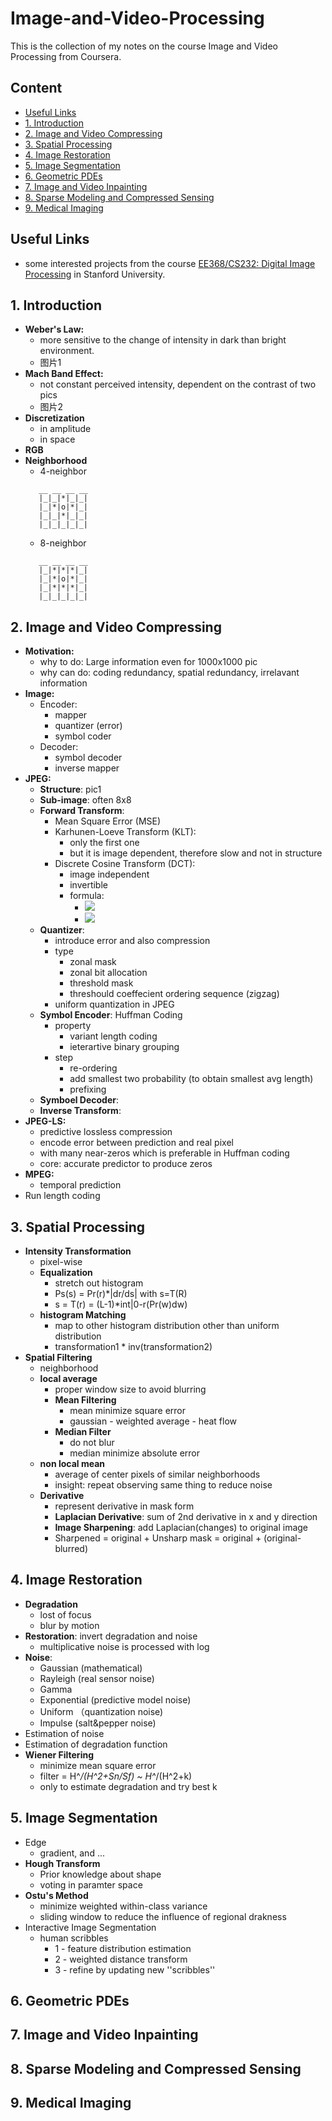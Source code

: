 # Image-and-Video-Processing
This is the collection of my notes on the course Image and Video Processing from Coursera.


## Content
* [Useful Links](#useful-links)
* [1. Introduction](#1-introduction)
* [2. Image and Video Compressing](#2-image-and-video-compressing)
* [3. Spatial Processing](#3-spatial-processing)
* [4. Image Restoration](#4-image-restoration)
* [5. Image Segmentation](#5-image-segmentation)
* [6. Geometric PDEs](#6-geometric-pDEs)
* [7. Image and Video Inpainting](#7-image-and-video-inpainting)
* [8. Sparse Modeling and Compressed Sensing](#8-sparse-modeling-and-compressed-sensing)
* [9. Medical Imaging](#9-medical-imaging)


## Useful Links
* some interested projects from the course [EE368/CS232: Digital Image Processing](https://web.stanford.edu/class/ee368/index.html) in Stanford University.


## 1. Introduction
* **Weber's Law:**
    * more sensitive to the change of intensity in dark than bright environment.
    * 图片1
* **Mach Band Effect:**
    * not constant perceived intensity, dependent on the contrast of two pics
    * 图片2
* **Discretization**
    * in amplitude
    * in space
* **RGB**
* **Neighborhood**
    * 4-neighbor
    ```
       __ __ __ __
       |_|_|*|_|_|
       |_|*|o|*|_|
       |_|_|*|_|_|
       |_|_|_|_|_|
    ```   
    * 8-neighbor
    ```
       __ __ __ __
       |_|*|*|*|_|
       |_|*|o|*|_|
       |_|*|*|*|_|
       |_|_|_|_|_|
   ```
   

## 2. Image and Video Compressing
* **Motivation:**
   * why to do: Large information even for 1000x1000 pic
   * why can do: coding redundancy, spatial redundancy, irrelavant information
* **Image:**
   * Encoder: 
      * mapper
      * quantizer (error)
      * symbol coder
   * Decoder:
      * symbol decoder
      * inverse mapper
* **JPEG:**
   * **Structure**: pic1
   * **Sub-image**: often 8x8
   * **Forward Transform**:
      * Mean Square Error (MSE)
      * Karhunen-Loeve Transform (KLT):
         * only the first one
         * but it is image dependent, therefore slow and not in structure
      * Discrete Cosine Transform (DCT):
         * image independent
         * invertible
         * formula:
            * ![](https://latex.codecogs.com/svg.latex?r(x,%20y,%20u,%20v)%20=%20s(x,%20y,%20u,%20v)%20=%20\alpha(u)\alpha(v)*cos[\frac{(2x+1)u*pi}{2n}]*cos[\frac{(2y+1)v*pi}{2n}])
            * ![](https://latex.codecogs.com/svg.latex?%20\alpha(u)=\left\{\begin{aligned}&\sqrt{1/n}\\&\sqrt{2/n}\end{aligned}\right.)       
   * **Quantizer**:
      * introduce error and also compression
      * type
         * zonal mask
         * zonal bit allocation
         * threshold mask
         * threshould coeffecient ordering sequence (zigzag)
      * uniform quantization in JPEG
   * **Symbol Encoder**: Huffman Coding 
      * property
         * variant length coding
         * ieterartive binary grouping
      * step
         * re-ordering
         * add smallest two probability (to obtain smallest avg length)
         * prefixing
   * **Symboel Decoder**:
   * **Inverse Transform**:
* **JPEG-LS:**
   * predictive lossless compression
   * encode error between prediction and real pixel
   * with many near-zeros which is preferable in Huffman coding
   * core: accurate predictor to produce zeros
* **MPEG:**
   * temporal prediction
* Run length coding
   

## 3. Spatial Processing
   * **Intensity Transformation**
      * pixel-wise 
      * **Equalization**
         * stretch out histogram
         * Ps(s) = Pr(r)*|dr/ds| with s=T(R)
         * s = T(r) = (L-1)*int|0-r(Pr(w)dw)
      * **histogram Matching**
         * map to other histogram distribution other than uniform distribution
         * transformation1 * inv(transformation2)
   * **Spatial Filtering**
      * neighborhood
      * **local average**
         * proper window size to avoid blurring
         * **Mean Filtering**
            * mean minimize square error
            * gaussian - weighted average - heat flow
         * **Median Filter**
            * do not blur 
            * median minimize absolute error
      * **non local mean**
         * average of center pixels of similar neighborhoods
         * insight: repeat observing same thing to reduce noise
      * **Derivative**
         * represent derivative in mask form
         * **Laplacian Derivative**: sum of 2nd derivative in x and y direction
         * **Image Sharpening**: add Laplacian(changes) to original image
         * Sharpened = original + Unsharp mask = original + (original-blurred)
      
   
## 4. Image Restoration
   * **Degradation**
      * lost of focus
      * blur by motion
   * **Restoration**: invert degradation and noise
      * multiplicative noise is processed with log
   * **Noise**:
      * Gaussian (mathematical)
      * Rayleigh (real sensor noise)
      * Gamma
      * Exponential (predictive model noise)
      * Uniform （quantization noise)
      * Impulse (salt&pepper noise)
   * Estimation of noise
   * Estimation of degradation function
   * **Wiener Filtering**
      * minimize mean square error
      * filter = H^*/(H^2+Sn/Sf) ~ H^*/(H^2+k)
      * only to estimate degradation and try best k


## 5. Image Segmentation
   * Edge
      * gradient, and ...
   * **Hough Transform**
      * Prior knowledge about shape
      * voting in paramter space
   * **Ostu's Method**
      * minimize weighted within-class variance
      * sliding window to reduce the influence of regional drakness
* Interactive Image Segmentation
   * human scribbles
      * 1 - feature distribution estimation
      * 2 - weighted distance transform
      * 3 - refine by updating new ''scribbles''

## 6. Geometric PDEs

## 7. Image and Video Inpainting

## 8. Sparse Modeling and Compressed Sensing

## 9. Medical Imaging
